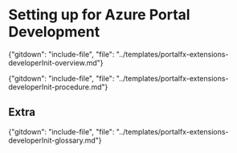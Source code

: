 # Setting up for Azure Portal Development

{"gitdown": "include-file", "file": "../templates/portalfx-extensions-developerInit-overview.md"}

{"gitdown": "include-file", "file": "../templates/portalfx-extensions-developerInit-procedure.md"}

## Extra

{"gitdown": "include-file", "file": "../templates/portalfx-extensions-developerInit-glossary.md"}